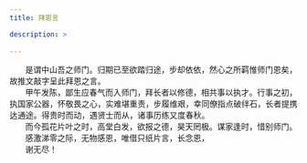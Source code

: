 ```yaml
---
title: 拜恩言

description: >
   
---
```



&#160; &#160; &#160; &#160;是谓中山吾之师门。归期已至欲踏归途，步却依依，然心之所羁惟师门恩矣，故推文敲字呈此拜恩之言。  
&#160; &#160; &#160; &#160;甲午发陈，鄙生应春气而入师门，拜长者以修德，相共事以执才。行事之初，执国家公器，怀敬畏之心，实难堪重责，步履维艰，幸同僚指点破绊石，长者提携达通途。得贵时而动，遇贤士而从，诸事历练又度春秋。  
&#160; &#160; &#160; &#160;而今孤花片叶之时，高堂白发，欲报之德，昊天罔极。谋家逢时，惜别师门。  
&#160; &#160; &#160; &#160;感激涕零之际，无物感恩，唯借只纸片言，长念恩，  
&#160; &#160; &#160; &#160;谢无尽！